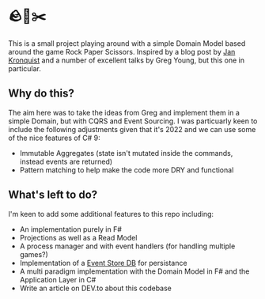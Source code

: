 # 🪨📃✂️

This is a small project playing around with a simple Domain Model based around the game Rock Paper Scissors. Inspired by a blog post by [Jan Kronquist](https://blog.jayway.com/2013/03/08/aggregates-event-sourcing-distilled/) and a number of excellent talks by Greg Young, but this one in particular.

## Why do this?

The aim here was to take the ideas from Greg and implement them in a simple Domain, but with CQRS and Event Sourcing. I was particuarly keen to include the following adjustments given that it's 2022 and we can use some of the nice features of C# 9:

- Immutable Aggregates (state isn't mutated inside the commands, instead events are returned)
- Pattern matching to help make the code more DRY and functional

## What's left to do?

I'm keen to add some additional features to this repo including:

- An implementation purely in F#
- Projections as well as a Read Model
- A process manager and with event handlers (for handling multiple games?)
- Implementation of a [Event Store DB](https://www.eventstore.com/) for persistance
- A multi paradigm implementation with the Domain Model in F# and the Application Layer in C#
- Write an article on DEV.to about this codebase
